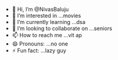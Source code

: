 - 👋 Hi, I’m @NivasBaluju
- 👀 I’m interested in ...movies
- 🌱 I’m currently learning ...dsa
- 💞️ I’m looking to collaborate on ...seniors
- 📫 How to reach me ...vit ap
- 😄 Pronouns: ...no one
- ⚡ Fun fact: ...lazy guy

<!---
NivasBaluju/NivasBaluju is a ✨ special ✨ repository because its `README.md` (this file) appears on your GitHub profile.
You can click the Preview link to take a look at your changes.
--->
